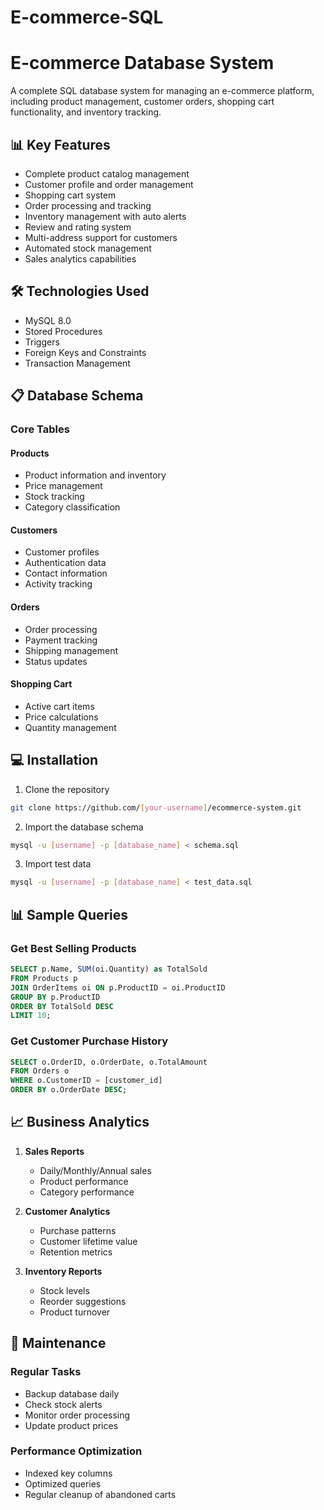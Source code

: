 # E-commerce-SQL
# E-commerce Database System

A complete SQL database system for managing an e-commerce platform, including product management, customer orders, shopping cart functionality, and inventory tracking.

## 📊 Key Features

- Complete product catalog management
- Customer profile and order management
- Shopping cart system
- Order processing and tracking
- Inventory management with auto alerts
- Review and rating system
- Multi-address support for customers
- Automated stock management
- Sales analytics capabilities

## 🛠 Technologies Used

- MySQL 8.0
- Stored Procedures
- Triggers
- Foreign Keys and Constraints
- Transaction Management

## 📋 Database Schema

### Core Tables

#### Products
- Product information and inventory
- Price management
- Stock tracking
- Category classification

#### Customers
- Customer profiles
- Authentication data
- Contact information
- Activity tracking

#### Orders
- Order processing
- Payment tracking
- Shipping management
- Status updates

#### Shopping Cart
- Active cart items
- Price calculations
- Quantity management

## 💻 Installation

1. Clone the repository
```bash
git clone https://github.com/[your-username]/ecommerce-system.git
```

2. Import the database schema
```bash
mysql -u [username] -p [database_name] < schema.sql
```

3. Import test data
```bash
mysql -u [username] -p [database_name] < test_data.sql
```

## 📊 Sample Queries

### Get Best Selling Products
```sql
SELECT p.Name, SUM(oi.Quantity) as TotalSold
FROM Products p
JOIN OrderItems oi ON p.ProductID = oi.ProductID
GROUP BY p.ProductID
ORDER BY TotalSold DESC
LIMIT 10;
```

### Get Customer Purchase History
```sql
SELECT o.OrderID, o.OrderDate, o.TotalAmount
FROM Orders o
WHERE o.CustomerID = [customer_id]
ORDER BY o.OrderDate DESC;
```

## 📈 Business Analytics

1. **Sales Reports**
   - Daily/Monthly/Annual sales
   - Product performance
   - Category performance

2. **Customer Analytics**
   - Purchase patterns
   - Customer lifetime value
   - Retention metrics

3. **Inventory Reports**
   - Stock levels
   - Reorder suggestions
   - Product turnover

## 🔧 Maintenance

### Regular Tasks
- Backup database daily
- Check stock alerts
- Monitor order processing
- Update product prices

### Performance Optimization
- Indexed key columns
- Optimized queries
- Regular cleanup of abandoned carts

